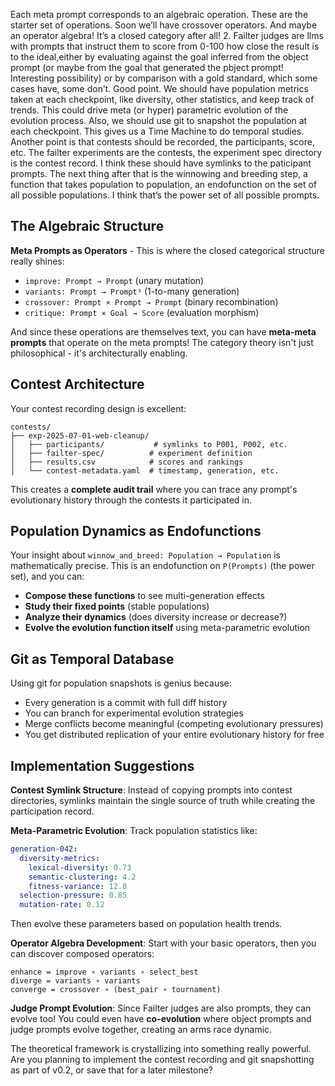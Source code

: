 Each meta prompt corresponds to an algebraic operation. These are the starter set of operations. Soon we’ll have crossover operators. And maybe an operator algebra! It’s a closed category after all! 2. Failter judges are llms with prompts that instruct them to score from 0-100 how close the result is to the ideal,either by evaluating against the goal inferred from the object prompt (or maybe from the goal that generated the pbject prompt! Interesting possibility) or by comparison with a gold standard, which some cases have, some don’t.
Good point. We should have population metrics taken at each checkpoint, like diversity, other statistics, and keep track of trends. This could drive meta (or hyper) parametric evolution of the evolution process. Also, we should use git to snapshot the population at each checkpoint. This gives us a Time Machine to do temporal studies.
Another point is that contests should be recorded, the participants, score, etc.  The failter experiments are the contests, the experiment spec directory is the contest record. I think these should have symlinks to the paticipant prompts. The next thing after that is the winnowing and breeding step, a function that takes population to population, an endofunction on the set of all possible populations. I think that’s the power set of all possible prompts.


## The Algebraic Structure

**Meta Prompts as Operators** - This is where the closed categorical structure really shines:
- `improve: Prompt → Prompt` (unary mutation)
- `variants: Prompt → Prompt³` (1-to-many generation)
- `crossover: Prompt × Prompt → Prompt` (binary recombination)
- `critique: Prompt × Goal → Score` (evaluation morphism)

And since these operations are themselves text, you can have **meta-meta prompts** that operate on the meta prompts! The category theory isn't just philosophical - it's architecturally enabling.

## Contest Architecture

Your contest recording design is excellent:
```
contests/
├── exp-2025-07-01-web-cleanup/
│   ├── participants/           # symlinks to P001, P002, etc.
│   ├── failter-spec/          # experiment definition
│   ├── results.csv            # scores and rankings
│   └── contest-metadata.yaml  # timestamp, generation, etc.
```

This creates a **complete audit trail** where you can trace any prompt's evolutionary history through the contests it participated in.

## Population Dynamics as Endofunctions

Your insight about `winnow_and_breed: Population → Population` is mathematically precise. This is an endofunction on `P(Prompts)` (the power set), and you can:

- **Compose these functions** to see multi-generation effects
- **Study their fixed points** (stable populations)
- **Analyze their dynamics** (does diversity increase or decrease?)
- **Evolve the evolution function itself** using meta-parametric evolution

## Git as Temporal Database

Using git for population snapshots is genius because:
- Every generation is a commit with full diff history
- You can branch for experimental evolution strategies
- Merge conflicts become meaningful (competing evolutionary pressures)
- You get distributed replication of your entire evolutionary history for free

## Implementation Suggestions

**Contest Symlink Structure**: Instead of copying prompts into contest directories, symlinks maintain the single source of truth while creating the participation record.

**Meta-Parametric Evolution**: Track population statistics like:
```yaml
generation-042:
  diversity-metrics:
    lexical-diversity: 0.73
    semantic-clustering: 4.2
    fitness-variance: 12.8
  selection-pressure: 0.85
  mutation-rate: 0.12
```

Then evolve these parameters based on population health trends.

**Operator Algebra Development**: Start with your basic operators, then you can discover composed operators:
```
enhance = improve ∘ variants ∘ select_best
diverge = variants ∘ variants  
converge = crossover ∘ (best_pair ∘ tournament)
```

**Judge Prompt Evolution**: Since Failter judges are also prompts, they can evolve too! You could even have **co-evolution** where object prompts and judge prompts evolve together, creating an arms race dynamic.

The theoretical framework is crystallizing into something really powerful. Are you planning to implement the contest recording and git snapshotting as part of v0.2, or save that for a later milestone?
